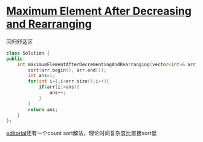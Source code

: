 # [Maximum Element After Decreasing and Rearranging](https://leetcode.com/problems/maximum-element-after-decreasing-and-rearranging)

回归舒适区
```c++
class Solution {
public:
    int maximumElementAfterDecrementingAndRearranging(vector<int>& arr) {
        sort(arr.begin(), arr.end());
        int ans=1;
        for(int i=1;i<arr.size();i++){
            if(arr[i]>ans){
                ans++;
            }
        }
        return ans;
    }
};
```
[editorial](https://leetcode.com/problems/maximum-element-after-decreasing-and-rearranging/editorial)还有一个count sort解法，理论时间复杂度比直接sort低